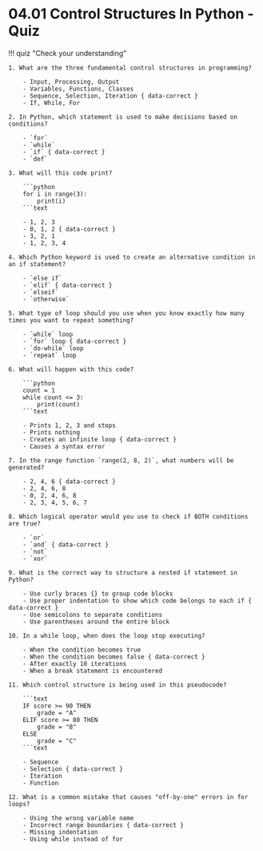 # 04.01 Control Structures In Python - Quiz

!!! quiz "Check your understanding"

    1. What are the three fundamental control structures in programming?

        - Input, Processing, Output
        - Variables, Functions, Classes
        - Sequence, Selection, Iteration { data-correct }
        - If, While, For

    2. In Python, which statement is used to make decisions based on conditions?

        - `for`
        - `while`
        - `if` { data-correct }
        - `def`

    3. What will this code print?

        ```python
        for i in range(3):
            print(i)
        ```text

        - 1, 2, 3
        - 0, 1, 2 { data-correct }
        - 3, 2, 1
        - 1, 2, 3, 4

    4. Which Python keyword is used to create an alternative condition in an if statement?

        - `else if`
        - `elif` { data-correct }
        - `elseif`
        - `otherwise`

    5. What type of loop should you use when you know exactly how many times you want to repeat something?

        - `while` loop
        - `for` loop { data-correct }
        - `do-while` loop
        - `repeat` loop

    6. What will happen with this code?

        ```python
        count = 1
        while count <= 3:
            print(count)
        ```text

        - Prints 1, 2, 3 and stops
        - Prints nothing
        - Creates an infinite loop { data-correct }
        - Causes a syntax error

    7. In the range function `range(2, 8, 2)`, what numbers will be generated?

        - 2, 4, 6 { data-correct }
        - 2, 4, 6, 8
        - 0, 2, 4, 6, 8
        - 2, 3, 4, 5, 6, 7

    8. Which logical operator would you use to check if BOTH conditions are true?

        - `or`
        - `and` { data-correct }
        - `not`
        - `xor`

    9. What is the correct way to structure a nested if statement in Python?

        - Use curly braces {} to group code blocks
        - Use proper indentation to show which code belongs to each if { data-correct }
        - Use semicolons to separate conditions
        - Use parentheses around the entire block

    10. In a while loop, when does the loop stop executing?

        - When the condition becomes true
        - When the condition becomes false { data-correct }
        - After exactly 10 iterations
        - When a break statement is encountered

    11. Which control structure is being used in this pseudocode?

        ```text
        IF score >= 90 THEN
            grade = "A"
        ELIF score >= 80 THEN
            grade = "B"
        ELSE
            grade = "C"
        ```text

        - Sequence
        - Selection { data-correct }
        - Iteration
        - Function

    12. What is a common mistake that causes "off-by-one" errors in for loops?

        - Using the wrong variable name
        - Incorrect range boundaries { data-correct }
        - Missing indentation
        - Using while instead of for
